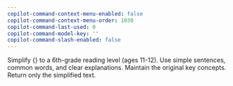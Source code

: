 ```yaml
---
copilot-command-context-menu-enabled: false
copilot-command-context-menu-order: 1030
copilot-command-last-used: 0
copilot-command-model-key: ''
copilot-command-slash-enabled: false
---
```

   
Simplify {} to a 6th-grade reading level (ages 11-12). Use simple sentences, common words, and clear explanations. Maintain the original key concepts. Return only the simplified text.